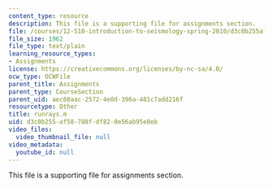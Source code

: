```yaml
---
content_type: resource
description: This file is a supporting file for assignments section.
file: /courses/12-510-introduction-to-seismology-spring-2010/d3c0b255af58788fdf820e56ab95e8eb_runrays.m
file_size: 1962
file_type: text/plain
learning_resource_types:
- Assignments
license: https://creativecommons.org/licenses/by-nc-sa/4.0/
ocw_type: OCWFile
parent_title: Assignments
parent_type: CourseSection
parent_uid: aec60aac-2572-4e0d-396a-481c7add216f
resourcetype: Other
title: runrays.m
uid: d3c0b255-af58-788f-df82-0e56ab95e8eb
video_files:
  video_thumbnail_file: null
video_metadata:
  youtube_id: null
---
```

This file is a supporting file for assignments section.